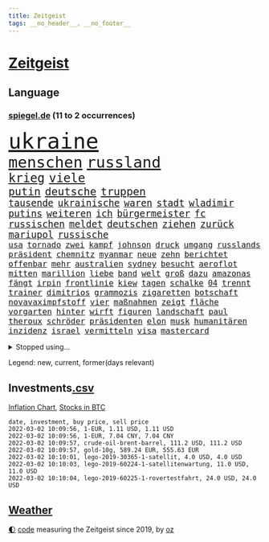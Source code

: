 ```yaml
---
title: Zeitgeist
tags: __no_header__, __no_footer__
---
```


# [Zeitgeist](https://oliz.io/zeitgeist/)

## Language

<h3><a href="https://www.spiegel.de" target="_blank">spiegel.de</a> (11 to 2 occurrences)</h3>
<p style="font-family:monospace">
<span style="font-size:32pt"><a href="news_links.html#ukraine" class="current">ukraine</a></span>
<br>
<span style="font-size:23pt"><a href="news_links.html#menschen" class="current">menschen</a></span>
<span style="font-size:23pt"><a href="news_links.html#russland" class="current">russland</a></span>
<br>
<span style="font-size:18pt"><a href="news_links.html#krieg" class="current">krieg</a></span>
<span style="font-size:18pt"><a href="news_links.html#viele" class="current">viele</a></span>
<br>
<span style="font-size:16pt"><a href="news_links.html#putin" class="current">putin</a></span>
<span style="font-size:16pt"><a href="news_links.html#deutsche" class="current">deutsche</a></span>
<span style="font-size:16pt"><a href="news_links.html#truppen" class="current">truppen</a></span>
<br>
<span style="font-size:14pt"><a href="news_links.html#tausende" class="current">tausende</a></span>
<span style="font-size:14pt"><a href="news_links.html#ukrainische" class="current">ukrainische</a></span>
<span style="font-size:14pt"><a href="news_links.html#waren" class="current">waren</a></span>
<span style="font-size:14pt"><a href="news_links.html#stadt" class="current">stadt</a></span>
<span style="font-size:14pt"><a href="news_links.html#wladimir" class="current">wladimir</a></span>
<span style="font-size:14pt"><a href="news_links.html#putins" class="current">putins</a></span>
<span style="font-size:14pt"><a href="news_links.html#weiteren" class="current">weiteren</a></span>
<span style="font-size:14pt"><a href="news_links.html#ich" class="current">ich</a></span>
<span style="font-size:14pt"><a href="news_links.html#bürgermeister" class="current">bürgermeister</a></span>
<span style="font-size:14pt"><a href="news_links.html#fc" class="current">fc</a></span>
<span style="font-size:14pt"><a href="news_links.html#russischen" class="current">russischen</a></span>
<span style="font-size:14pt"><a href="news_links.html#meldet" class="current">meldet</a></span>
<span style="font-size:14pt"><a href="news_links.html#deutschen" class="current">deutschen</a></span>
<span style="font-size:14pt"><a href="news_links.html#ziehen" class="current">ziehen</a></span>
<span style="font-size:14pt"><a href="news_links.html#zurück" class="current">zurück</a></span>
<span style="font-size:14pt"><a href="news_links.html#mariupol" class="new">mariupol</a></span>
<span style="font-size:14pt"><a href="news_links.html#russische" class="current">russische</a></span>
<br>
<span style="font-size:12pt"><a href="news_links.html#usa" class="current">usa</a></span>
<span style="font-size:12pt"><a href="news_links.html#tornado" class="current">tornado</a></span>
<span style="font-size:12pt"><a href="news_links.html#zwei" class="current">zwei</a></span>
<span style="font-size:12pt"><a href="news_links.html#kampf" class="current">kampf</a></span>
<span style="font-size:12pt"><a href="news_links.html#johnson" class="current">johnson</a></span>
<span style="font-size:12pt"><a href="news_links.html#druck" class="current">druck</a></span>
<span style="font-size:12pt"><a href="news_links.html#umgang" class="current">umgang</a></span>
<span style="font-size:12pt"><a href="news_links.html#russlands" class="current">russlands</a></span>
<span style="font-size:12pt"><a href="news_links.html#präsident" class="current">präsident</a></span>
<span style="font-size:12pt"><a href="news_links.html#chemnitz" class="current">chemnitz</a></span>
<span style="font-size:12pt"><a href="news_links.html#myanmar" class="current">myanmar</a></span>
<span style="font-size:12pt"><a href="news_links.html#neue" class="current">neue</a></span>
<span style="font-size:12pt"><a href="news_links.html#zehn" class="current">zehn</a></span>
<span style="font-size:12pt"><a href="news_links.html#berichtet" class="current">berichtet</a></span>
<span style="font-size:12pt"><a href="news_links.html#offenbar" class="current">offenbar</a></span>
<span style="font-size:12pt"><a href="news_links.html#mehr" class="current">mehr</a></span>
<span style="font-size:12pt"><a href="news_links.html#australien" class="current">australien</a></span>
<span style="font-size:12pt"><a href="news_links.html#sydney" class="current">sydney</a></span>
<span style="font-size:12pt"><a href="news_links.html#besucht" class="current">besucht</a></span>
<span style="font-size:12pt"><a href="news_links.html#aeroflot" class="new">aeroflot</a></span>
<span style="font-size:12pt"><a href="news_links.html#mitten" class="current">mitten</a></span>
<span style="font-size:12pt"><a href="news_links.html#marillion" class="new">marillion</a></span>
<span style="font-size:12pt"><a href="news_links.html#liebe" class="current">liebe</a></span>
<span style="font-size:12pt"><a href="news_links.html#band" class="current">band</a></span>
<span style="font-size:12pt"><a href="news_links.html#welt" class="current">welt</a></span>
<span style="font-size:12pt"><a href="news_links.html#groß" class="current">groß</a></span>
<span style="font-size:12pt"><a href="news_links.html#dazu" class="current">dazu</a></span>
<span style="font-size:12pt"><a href="news_links.html#amazonas" class="new">amazonas</a></span>
<span style="font-size:12pt"><a href="news_links.html#fängt" class="current">fängt</a></span>
<span style="font-size:12pt"><a href="news_links.html#irpin" class="new">irpin</a></span>
<span style="font-size:12pt"><a href="news_links.html#frontlinie" class="current">frontlinie</a></span>
<span style="font-size:12pt"><a href="news_links.html#kiew" class="current">kiew</a></span>
<span style="font-size:12pt"><a href="news_links.html#tagen" class="current">tagen</a></span>
<span style="font-size:12pt"><a href="news_links.html#schalke" class="current">schalke</a></span>
<span style="font-size:12pt"><a href="news_links.html#04" class="current">04</a></span>
<span style="font-size:12pt"><a href="news_links.html#trennt" class="current">trennt</a></span>
<span style="font-size:12pt"><a href="news_links.html#trainer" class="current">trainer</a></span>
<span style="font-size:12pt"><a href="news_links.html#dimitrios" class="new">dimitrios</a></span>
<span style="font-size:12pt"><a href="news_links.html#grammozis" class="new">grammozis</a></span>
<span style="font-size:12pt"><a href="news_links.html#zigaretten" class="current">zigaretten</a></span>
<span style="font-size:12pt"><a href="news_links.html#botschaft" class="current">botschaft</a></span>
<span style="font-size:12pt"><a href="news_links.html#novavaximpfstoff" class="new">novavaximpfstoff</a></span>
<span style="font-size:12pt"><a href="news_links.html#vier" class="current">vier</a></span>
<span style="font-size:12pt"><a href="news_links.html#maßnahmen" class="current">maßnahmen</a></span>
<span style="font-size:12pt"><a href="news_links.html#zeigt" class="current">zeigt</a></span>
<span style="font-size:12pt"><a href="news_links.html#fläche" class="current">fläche</a></span>
<span style="font-size:12pt"><a href="news_links.html#vorgarten" class="new">vorgarten</a></span>
<span style="font-size:12pt"><a href="news_links.html#hinter" class="current">hinter</a></span>
<span style="font-size:12pt"><a href="news_links.html#wirft" class="current">wirft</a></span>
<span style="font-size:12pt"><a href="news_links.html#figuren" class="current">figuren</a></span>
<span style="font-size:12pt"><a href="news_links.html#landschaft" class="current">landschaft</a></span>
<span style="font-size:12pt"><a href="news_links.html#paul" class="current">paul</a></span>
<span style="font-size:12pt"><a href="news_links.html#theroux" class="new">theroux</a></span>
<span style="font-size:12pt"><a href="news_links.html#schröder" class="current">schröder</a></span>
<span style="font-size:12pt"><a href="news_links.html#präsidenten" class="current">präsidenten</a></span>
<span style="font-size:12pt"><a href="news_links.html#elon" class="current">elon</a></span>
<span style="font-size:12pt"><a href="news_links.html#musk" class="current">musk</a></span>
<span style="font-size:12pt"><a href="news_links.html#humanitären" class="current">humanitären</a></span>
<span style="font-size:12pt"><a href="news_links.html#inzidenz" class="current">inzidenz</a></span>
<span style="font-size:12pt"><a href="news_links.html#israel" class="current">israel</a></span>
<span style="font-size:12pt"><a href="news_links.html#vermitteln" class="current">vermitteln</a></span>
<span style="font-size:12pt"><a href="news_links.html#visa" class="current">visa</a></span>
<span style="font-size:12pt"><a href="news_links.html#mastercard" class="current">mastercard</a></span>
</p>
<details>
<summary>Stopped using...</summary>
<p class="former" style="font-size:12pt">
ankunft(501) coronafälle(500) fallzahlen(500) wunsch(500) 35(499) lockdowns(499) sebastian(499) alarm(498) boot(498) euphorie(498) geboten(498) hinterlassen(498) ikone(498) israelischen(498) konfrontiert(498) planen(498) regel(498) stich(498) vergeblich(498) anzeige(497) bildung(497) fdpchef(497) giffey(497) harry(497) italiens(497) putsch(497) seitdem(497) umfeld(497) aufgeben(496) erstaunlich(496) flaschen(496) joshua(496) julia(496) juventus(496) kontrolliert(496) krankenhäusern(496) möglicher(496) parteitag(496) usbehörden(496) verweigert(496) 110(495) bewerber(495) inter(495) kaufen(495) laden(495) maß(495) organisationen(495) regime(495) schlechten(495) verschaffen(495) wand(495) entschuldigen(494) erfahren(494) frühjahr(494) partys(494) protestiert(494) schwangere(494) theater(494) vergewaltigt(494) wünschen(494) florida(493) halle(493) kollaps(493) meghan(493) spätestens(493) verweigern(493) übergeben(493) 79(492) a2(492) benjamin(492) energiewende(492) entkommen(492) ermöglichen(492) gegangen(492) irland(492) islamistischen(492) jugendlicher(492) kandidat(492) kandidatin(492) kaputt(492) laschet(492) respekt(492) tourismus(492) unternehmer(492) untersuchungen(492) van(492) verschieben(492) verschärfen(492) ökonom(492) beeinflussen(491) boeing(491) chinesischer(491) geholfen(491) islamischen(491) machten(491) orbán(491) toni(491) vorliegt(491) informieren(490) leitung(490) schnelltests(490) studierende(490) vorstellung(490) ausprobiert(489) halbfinale(489) instagram(489) irak(489) kulissen(489) standort(489) zahlung(489) 3(488) behinderung(488) erinnern(488) gebrochen(488) gedreht(488) ifoindex(488) juni(488) jüngeren(488) kontrollieren(488) nordirland(488) pferd(488) schließlich(488) träumen(488) umstrittenes(488) unerwartet(488) zeichnet(488) anschließend(487) desaster(487) gehandelt(487) möglichst(487) reiste(487) scheidende(487) schlagzeilen(487) technik(487) zinsen(487) anbieter(486) außen(486) gelegenheit(486) halben(486) hunde(486) vorjahr(486) bestes(485) debattiert(485) größer(485) homosexuelle(485) milde(485) sports(485) ausmaß(484) fragt(484) fußballer(484) glücklich(484) hans(484) kreis(484) kunst(484) leitet(484) präsidentin(484) regierungspartei(484) roten(484) schwierigkeiten(484) tatverdächtigen(484) transporter(484) usschauspielerin(484) anja(483) fakten(483) griechische(483) verstößt(483) bürgermeisterin(482) eurecht(482) journalistin(482) offizielle(482) sexuellen(482) starker(482) verlauf(482) verspielt(482) antisemitismus(481) einreise(481) europäischer(481) freilassung(481) veranstalter(481) design(480) duisburg(480) frische(480) pflicht(480) satz(480) 61(479) haftstrafen(479) dich(478) globale(478) nase(478) rivale(478) schönsten(478) 54(477) clemens(477) geschäftsführer(477) love(477) migration(477) müsste(477) zogen(477) kevin(476) 2030(475) 900(475) bezahlen(475) gesundheitsministerium(475) hadert(475) nachgewiesen(475) rollt(475) luca(474) ähnlich(474) einheitliche(473) option(473) prognosen(473) vermissen(473) telefon(472) auflagen(471) erweist(471) präsenz(471) äußerte(471) schockiert(470) drin(469) sergio(469) umgeht(469) bürgerinnen(468) kandidieren(468) premierministers(468) präsidentenwahl(468) saintgermain(468) trauert(468) fließen(467) spaltet(467) 2012(466) handy(466) legende(465) aufgaben(464) niederländischen(464) whatsapp(464) generalbundesanwalt(463) impfstoffe(463) gefällt(462) intelligenz(461) istanbul(461) intensivstationen(460) kanaren(460) retter(459) niedrig(458) 36(456) bundesnetzagentur(456) abgeschlossen(455) apples(455) benötigte(455) palmer(455) afrikas(452) guatemala(452) schulz(452) trauma(452) präsidentschaft(451) eingeschaltet(449) pentagon(449) ausgaben(447) beendete(447) inselstaat(446) palästinenser(446) zulassung(444) spionage(442) 56(441) riesigen(440) aktive(438) verursachte(435) koblenz(433) trugen(431) csupolitiker(430) erzieher(428) schutzsuchende(426) brachten(424) 58(423) entfernen(423) lidl(423) schärfer(420) rekorde(419) stiko(413) motivation(408) heidelberg(406) sms(406) berichtete(404) polizeiruf(399) umbau(399) gewinne(396) infos(393) räumte(390) tübinger(388) zwingend(379) pokal(375) vereinbarung(375) erleichtert(374) ungemütlich(374) gelöscht(372) lehrerin(372) bundesweiten(368) staatsschutz(368) behindern(367) el(367) kandidiert(363) vulkan(363) containerschiff(361) belästigt(359) magische(359) recherche(355) bürgerrechtler(346) westberlin(346) worüber(343) übung(342) orte(339) angefahren(338) russe(337) konzerte(335) steuerhinterziehung(335) inzidenzen(334) redaktion(331) untermauert(330) doppelte(326) marihuana(326) zusammengebrochen(326) bälle(325) belgische(322) asyl(311) spannende(308) gelitten(304) kellner(304) tierpark(303) 250(300) kubicki(298) eile(296) fußballstar(294) nötigen(292) heizt(289) bka(286) eskalierte(285) durchsuchung(280) neudelhi(279) hingelegt(278) regierungskoalition(278) potsdamer(277) besonderes(275) richteten(273) schwule(271) hardliner(267) dorthin(266) kreise(266) impfverweigerer(262) einsätze(261) parlamentswahlen(261) kugel(260) deutschkolumne(259) einwanderer(258) flugverkehr(257) lago(254) maggiore(254) bezichtigt(250) drohende(250) angeblichem(248) argument(247) aktionäre(245) transfers(245) 220(244) berge(244) stein(242) mangelware(241) umfang(241) aussterben(240) entwickelte(240) forscherinnen(239) hunderttausenden(239) delta(238) mythos(238) staatspräsidenten(238) vormittag(238) alzheimer(237) unterbinden(237) geheimer(236) traditionelle(234) dänen(233) historischem(230) kreative(230) liebt(230) lucas(229) kümmern(228) denis(227) dauerhafte(226) kurzzeitig(226) beeindruckende(225) coup(223) verharmlost(223) auslaufen(222) uganda(221) vierter(221) 9(220) boote(220) geliebt(219) verliebt(218) australischen(216) chefs(216) festgehalten(216) abgesehen(215) spezies(214) strikten(213) vermeintlicher(213) zwischendurch(213) nevada(212) waldbrand(212) gestalten(211) gewürdigt(209) 1994(208) gelaufen(204) kyrgios(204) sorgten(203) leserinnen(202) lebten(200) menschenrechtsaktivisten(200) militärpräsenz(199) aufenthalt(198) gelohnt(198) füße(196) nrwministerpräsident(196) wechselte(196) anschluss(195) drastischer(194) fraktion(194) kapitolsturm(194) vertretung(194) kuriose(193) siebzigerjahren(193) zerschlagen(193) palma(192) slam(192) amoklauf(191) spencer(191) befürwortet(190) japanische(190) bemerkbar(189) angemeldet(188) rückendeckung(188) bewahrt(187) expertin(187) paulo(187) são(187) verbinden(187) fußgänger(185) meterhohe(185) moritz(184) achte(183) eindeutigen(183) ausmaße(182) grand(182) löschen(182) mitchell(182) verheiratet(178) langweilig(177) anhängern(176) nouripour(174) omid(174) fluggäste(171) ussoldaten(171) uwe(171) polizeiwache(170) favoritin(168) geleistet(168) heiße(168) machtübernahme(168) fahndung(165) steil(165) coronaprämie(164) investiert(164) zuschuss(164) überfahrt(164) 115(162) 2025(162) musikerin(162) 73(161) niedergang(161) preiserhöhungen(161) uskonzern(160) abholzung(159) bestätigte(159) agiert(158) hingerichtet(157) pfizer(154) zeitgleich(154) gelobt(152) wiederholung(152) ahmaud(151) antwortete(151) arbery(151) minderheiten(151) friedlich(150) talk(150) zuwachs(150) auszug(149) beigetragen(148) infektionsschutzgesetz(148) parteiausschlussverfahren(148) schädliche(148) weihnachten(148) ausmacht(147) fernzüge(147) geschäftsführerin(147) autoritäre(146) brady(144) geburtstagsfeier(144) grippe(144) hoffmann(144) radikalen(144) pflegeheimen(143) spdvorsitzende(143) weitergeben(143) überraschte(143) digitales(142) arten(141) ausgeschaltet(141) auszubildende(141) coronademo(141) salvador(141) daniil(140) demut(140) epic(140) medwedew(140) eingefangen(139) feminismus(137) friedens(136) himmlischen(136) xavier(136) anzubieten(135) burundi(135) costa(135) harren(135) bewaffneter(134) gaskrise(134) psychologie(134) geltenden(132) beeinflusst(131) tatverdächtigem(131) tragisch(131) getötete(130) kleinsten(130) mischen(130) usjustiz(130) verdoppeln(130) vorsitz(130) inhaftierte(129) knüpfen(129) schlepper(129) sozialer(129) station(129) belangt(128) vulkanausbruch(128) adam(127) bettina(127) grünenfraktion(127) spezielle(127) fassaden(126) ruhestand(125) arbeitslosen(124) vulkans(124) zurückgezogen(124) geltendes(123) grünenspitze(123) ifogeschäftsklima(123) knappheit(123) unsicherheiten(123) bahnen(121) fernverkehr(121) schwächen(120) wenigstens(120) comingout(118) kalkül(118) lindern(118) rotterdam(118) vernichtend(118) billigt(117) shanghai(117) erschossenen(116) künstlicher(116) panama(116) parteichefs(116) abu(115) bewerten(115) ema(115) messenger(115) perspektive(115) politisches(115) tshirts(115) großhandel(113) doppelspitze(112) dschungel(112) polnischer(112) aufgelöst(111) kameraden(111) popstars(111) 30000(110) zusammenstöße(110) afdpolitiker(109) spielzeug(109) häftlinge(108) gefährt(107) spielfilm(107) twitterte(107) 8(106) intensivmediziner(106) mahnen(106) schick(106) ureinwohner(106) medienkonzern(105) rugby(105) zeitplan(105) australian(104) magic(104) ops(104) oscarpreisträger(104) rigorose(104) siegerin(104) südostasien(104) ungewöhnliche(104) zentralbanken(104) kleintransporter(103) weinen(103) materialien(102) sofortiger(102) bayernstar(100) innere(100) technologie(100) zeitschrift(100) zimmermann(100) case(99) fahndet(99) zugesetzt(98) aufregende(97) gasknappheit(97) matteo(97) hinrichtungen(96) anweisungen(95) stromausfall(95) tötungen(95) auschwitz(94) kriegsgefahr(94) maskenaffäre(94) nationalgarde(94) rising(94) schärferes(94) tonga(94) ökostromumlage(94) cduvorsitzende(93) versinken(93) boostern(92) fußballs(92) giftspritze(92) nominierte(92) deniz(91) geduldig(91) yücel(91) zögerlich(91) arbeitskampf(90) bundeshaushalt(90) mehrheitlich(90) reine(90) spacexrakete(90) archäologe(89) auffrischungsimpfungen(89) blauen(89) falle(89) fortan(89) frisst(89) jogger(89) mexikanischen(89) bestätigung(88) borger(87) dušan(87) karla(87) marktanteil(87) todesstrafe(87) verkörpert(87) wüsts(87) bryant(86) bundeskriminalamt(86) gerne(86) gruppenvergewaltigung(86) kobe(86) kundgebung(86) modellen(86) outfit(86) prekär(86) schimpfwörter(86) tennisspielerin(86) tories(86) verzögerungen(86) ablehnung(85) abzuhalten(85) falk(85) führungsduo(85) lausberg(84) lebenslang(84) rudolf(84) votum(84) auswirkt(83) drogenbande(83) lebenszeichen(83) milliardenloch(83) ökonomin(83) auge(82) covorsitzende(82) hausbesitzer(82) inge(82) staatsstreich(82) therapien(82) zwischenbilanz(82) spiegelkinderreporterinnen(81) sturmflutwarnung(81) zerocovidpolitik(81) immunschutz(80) nikola(80) organisiertes(80) total(80) 113(79) verunsicherung(79) antritt(78) chinesin(78) installieren(78) 8500(77) ablehnen(77) apotheken(77) coronadesaster(77) eingezeichnet(77) gelb(77) gespaltenen(77) kontrollierte(77) gründet(76) kopfball(76) präsidentenamt(76) shampoo(76) tatmotiv(76) wahlbetrugs(76) wissenschaftlern(76) branchenverband(75) bundesagentur(75) generalsekretärin(75) sohnes(75) unendliche(75) übertrieben(75) arbeitsministerium(74) eva(74) gewinnung(74) mitleid(74) rücker(74) verzweifelter(74) betreuern(73) coronagegner(73) emotional(73) f(73) immunologin(73) pfoten(73) 107(72) ausliefern(72) dokureihe(72) 1980(71) brandbrief(71) erbost(71) lüften(71) parteivorsitzenden(71) zertifikate(71) 122(70) amüsiert(70) begrenzung(70) kollegin(70) luftfilter(70) nordirak(70) reinhart(70) steuerzahler(70) american(69) beliebten(69) einziger(69) irritationen(69) peng(69) shuai(69) bugatti(68) unversöhnlich(68) weiterarbeiten(68) caroline(67) farcrebellen(67) gelungenes(67) kinderbetreuung(67) uspolitiker(67) intensivpfleger(66) letztlich(66) texte(66) bloggerin(65) durchhalten(65) ereignisreichen(65) polizistenmorde(65) schädlicher(65) schütze(65) seifert(65) thematisiert(65) 94jährige(64) christina(64) lehrerinnen(64) onlineparteitag(64) strikte(64) wird's(64) zwangsweise(64) anker(63) fußballspielen(63) kinderimpfungen(63) mitgenommen(63) offenheit(63) rihanna(63) sozialdemokratin(63) teuerung(63) 1978(62) beschwerte(62) neuschnee(62) ungefährlich(62) 136(61) besiegen(61) feigheit(61) fünfmal(61) popikone(61) sackgasse(61) sneaker(61) 80000(60) baustellen(60) comicfiguren(60) deutschfranzösischer(60) felder(60) hausarbeit(60) immunabwehr(60) senior(60) vollzogen(60) wesentlichen(60) überprüfung(60) brisant(59) coronaerkrankten(59) draus(59) schwimmende(59) verkehrschaos(59) aufmarschiert(58) geschäftsjahr(58) horrorfilm(58) männlichkeit(58) spitzenbeamtin(58) stadionkapazität(58) verehrt(58) videodreh(58) olympiageneralprobe(57) personalnot(57) abflachen(56) beten(56) coronaberatungen(56) dreistelligen(56) gregorowicz(56) millionenbetrag(56) offenbarte(56) thailändischen(56) nordseeinsel(55) staatsfolter(55) impfgegnern(54) passende(54) tochterunternehmen(54) gedenkt(53) homann(53) jüngst(53) melbourne(53) zinspolitik(53) flugschüler(52) herausragenden(52) jeweils(52) küche(52) nachwuchspiloten(52) wintereinbruch(52) übergewicht(52) nahles(51) nutzerdaten(51) schneefällen(51) senders(51) verharmlosen(51) aktiver(50) denkwürdiges(50) dreizehn(50) iranerin(50) produkten(50) ressorts(50) ausgewertet(49) bestellte(49) fußballnationalspieler(49) hervorragend(49) karagiannidis(49) rechteck(49) sunday(49) vorzubereiten(49) ausnahmefällen(48) begeisterung(48) büning(48) emily(48) erfolgte(48) missbrauchsskandals(48) no(48) zitiert(48) berger(47) bredouille(47) charlotte(47) dribbler(47) einfaches(47) haubitzen(47) jährliche(47) lockte(47) supercomputer(47) vorzeitiges(47) disziplinarverfahren(46) einnehmen(46) homeofficepauschale(46) kollidieren(46) msv(46) nazideutschland(46) toryabgeordnete(46) asylpolitik(45) diözese(45) dublin(45) fälschungen(45) kampfjet(45) renommierte(45) symbol(45) usaußenministeriums(45) verpassten(45) verpflichtung(45) way(45) boosterkampagne(44) erinnerungsstücke(44) gewichten(44) paxlovid(44) teslas(44) val(44) vorzunehmen(44) ältester(44) ausgesperrt(43) euarzneimittelbehörde(43) führungspositionen(43) gewertet(43) schneefall(43) türmte(43) unfähig(43) auswanderer(42) festsaß(42) profifußballspiel(42) sicherheitsgarantien(42) südkoreanische(42) herzmuskelentzündung(41) polizeischutz(41) umsturz(41) abwehrspieler(40) bescheren(40) disneyfilm(40) flüchtlingscamp(40) inspirieren(40) kirchliche(40) kriterien(40) meere(40) taube(40) tochtergesellschaft(40) tätern(40) wahlgang(40) zeitraum(40) blizzard(39) mildere(39) neujahr(39) panikmache(39) alleingelassen(38) allmählich(38) asien(38) joni(38) kohlenmonoxidvergiftung(38) lemke(38) mexikaner(38) wärter(38) übertroffen(38) 1996(37) abgebrochene(37) gefühlen(37) mühsam(37) reeves(37) schatzmeister(37) umweltschädlich(37) bundestagswahlkampf(36) entkam(36) erfroren(36) inhalte(36) überfluss(36) 166(35) 1973(35) aufwendig(35) finanzschwache(35) gründerin(35) reicher(34) spätere(34) wild(34) ansteckender(33) erweitern(33) kahn(33) krebs(33) project(33) viertes(33) dürftig(32) erleichterungen(32) putschisten(32) seniorenheim(32) süditalien(32) vorzeitiger(32) überdenken(32) brandursache(31) kabinettskollegen(31) klassische(31) kursverluste(31) männlicher(31) rekordstand(31) sparsamkeit(31) abstürze(30) einfachen(30) fußballtransfers(30) gewährleistet(30) ian(30) messen(30) reisepass(30) 33jähriger(29) account(29) aktivismus(29) amtskollege(28) arbeitslose(28) belassen(28) flugzeugträger(28) kämmerlein(28) lesern(28) transferticker(28) unternehmens(28) yoga(28) 2002(27) aufgeklärt(27) bautzen(27) dokument(27) lehrermangel(27) leo(27) mavericks(27) kirgisistan(26) kunz(26) streits(26) verschwendung(26) vorwarnung(26) industrieproduktion(25) lucaapp(25) spielern(25) wohnungsbrand(25) psychologe(24) staatsoberhaupts(24) damalige(23) dilettanten(23) richtungsstreit(23) verweigerte(23) zusammenbricht(23) alizé(22) außenseiterin(22) cornet(22) dekret(22) gefahndet(22) gesundheitsamt(22) immunsystems(22) kemmer(22) klagten(22) may(22) republikanerin(22) ronja(22) sponsoring(22) zulassen(22) angabe(21) entfernung(21) exekutiert(21) flugausfälle(21) freising(21) geboosterte(21) gießen(21) helgoland(21) selbstfahrende(21) tapetenwechsel(21) geweckt(20) handwerk(20) metas(20) orange(20) schottischer(20) applechef(19) cook(19) kontroversen(19) ousmane(19) parteiführung(19) schaltete(19) bestürzt(18) christin(18) don't(18) erhöhter(18) ibrahim(18) okpara(18) ross(18) wählern(18) abgeschottet(17) burnout(17) ceo(17) entwarf(17) gasde(17) grünwelt(17) stromio(17) unterwasservulkans(17) varol(17) vergewaltiger(17) virusvarianten(17) vorigen(17) vorübergehende(17) ömer(17) abzuwenden(16) barty(16) einmarschieren(16) handballem(16) unoresolutionen(16) vergleichsweise(16) abschiebehotel(15) altmaier(15) erschütternden(15) exverfassungsschutzchef(15) grünenanhänger(15) klingelt(15) netzdg(15) tourist(15) waldstück(15) befreiungsschlag(14) breivik(14) erik(14) erschöpfung(14) führerscheine(14) gefährlichstes(14) geiselnahme(14) massenmörder(14) repariert(14) tagebaubetreiber(14) vergleichsportals(14) verwunderung(14) weigert(14) außenwelt(13) coronaboni(13) schulalltag(13) technologies(13) tübingen(13) uskonzerne(13) gemeinsamkeit(12) hackerangriffe(12) kann's(12) laufe(12) standhaft(12) thermomix(12) transfermarkt(12) vorwerk(12) aubameyang(11) gruppenantrag(11) mitmischen(11) modrow(11) partygateaffäre(11) pierreemerick(11) pokalachtelfinale(11) rückruf(11) scotland(11) toryabgeordneter(11) ustruppen(11) wuchs(11) yard(11)
</p>
</details>
<p>Legend: <span class="new">new</span>, <span class="current">current</span>, <span class="former">former(days relevant)</span></p>

## Investments[.csv](investments.csv)

[Inflation Chart](https://inflationchart.com),
[Stocks in BTC](https://stonksinbtc.xyz/)

```
date, investment, buy price, sell price
2022-03-02 10:09:56, 1-EUR, 1.11 USD, 1.11 USD
2022-03-02 10:09:56, 1-EUR, 7.04 CNY, 7.04 CNY
2022-03-02 10:09:57, crude-oil-brent-barrel, 111.2 USD, 111.2 USD
2022-03-02 10:09:57, gold-10g, 589.24 EUR, 555.63 EUR
2022-03-02 10:10:01, lego-2019-30365-1-satellit, 4.0 USD, 4.0 USD
2022-03-02 10:10:03, lego-2019-60224-1-satellitenwartung, 11.0 USD, 11.0 USD
2022-03-02 10:10:04, lego-2019-60225-1-rovertestfahrt, 24.0 USD, 24.0 USD
```

## [Weather](weather.html)

<footer>
<a href="javascript:toggleTheme()" class="nav">🌓</a>
<a href="https://github.com/ooz/zeitgeist">code</a> measuring the Zeitgeist since 2019, by <a href="https://oliz.io">oz</a>
</footer>

